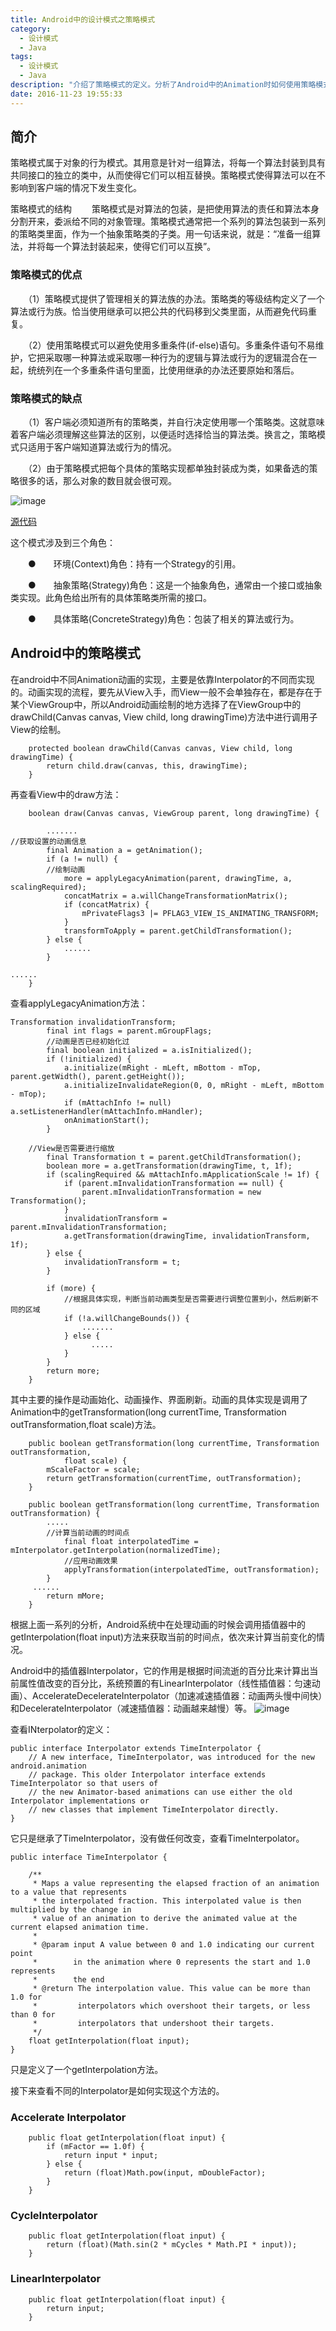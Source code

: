 ```yaml
---
title: Android中的设计模式之策略模式
category:
  - 设计模式
  - Java
tags:
  - 设计模式
  - Java
description: "介绍了策略模式的定义。分析了Android中的Animation时如何使用策略模式依靠Interpolator的不同而实现的。"
date: 2016-11-23 19:55:33
---
```

## 简介
策略模式属于对象的行为模式。其用意是针对一组算法，将每一个算法封装到具有共同接口的独立的类中，从而使得它们可以相互替换。策略模式使得算法可以在不影响到客户端的情况下发生变化。

策略模式的结构
　　策略模式是对算法的包装，是把使用算法的责任和算法本身分割开来，委派给不同的对象管理。策略模式通常把一个系列的算法包装到一系列的策略类里面，作为一个抽象策略类的子类。用一句话来说，就是：“准备一组算法，并将每一个算法封装起来，使得它们可以互换”。


### 策略模式的优点
　　（1）策略模式提供了管理相关的算法族的办法。策略类的等级结构定义了一个算法或行为族。恰当使用继承可以把公共的代码移到父类里面，从而避免代码重复。

　　（2）使用策略模式可以避免使用多重条件(if-else)语句。多重条件语句不易维护，它把采取哪一种算法或采取哪一种行为的逻辑与算法或行为的逻辑混合在一起，统统列在一个多重条件语句里面，比使用继承的办法还要原始和落后。

### 策略模式的缺点
　　（1）客户端必须知道所有的策略类，并自行决定使用哪一个策略类。这就意味着客户端必须理解这些算法的区别，以便适时选择恰当的算法类。换言之，策略模式只适用于客户端知道算法或行为的情况。

　　（2）由于策略模式把每个具体的策略实现都单独封装成为类，如果备选的策略很多的话，那么对象的数目就会很可观。

![image](/assets/img/strategy_pattern/strategy-pattern.png)

[源代码](http://www.cnblogs.com/java-my-life/archive/2012/05/10/2491891.html)

这个模式涉及到三个角色：

　　●　　环境(Context)角色：持有一个Strategy的引用。

　　●　　抽象策略(Strategy)角色：这是一个抽象角色，通常由一个接口或抽象类实现。此角色给出所有的具体策略类所需的接口。

　　●　　具体策略(ConcreteStrategy)角色：包装了相关的算法或行为。

## Android中的策略模式
在android中不同Animation动画的实现，主要是依靠Interpolator的不同而实现的。动画实现的流程，要先从View入手，而View一般不会单独存在，都是存在于某个ViewGroup中，所以Android动画绘制的地方选择了在ViewGroup中的drawChild(Canvas canvas, View child, long drawingTime)方法中进行调用子View的绘制。
```
    protected boolean drawChild(Canvas canvas, View child, long drawingTime) {
        return child.draw(canvas, this, drawingTime);
    }
```
再查看View中的draw方法：
```
    boolean draw(Canvas canvas, ViewGroup parent, long drawingTime) {
        
        .......
//获取设置的动画信息
        final Animation a = getAnimation();
        if (a != null) {
        //绘制动画
            more = applyLegacyAnimation(parent, drawingTime, a, scalingRequired);
            concatMatrix = a.willChangeTransformationMatrix();
            if (concatMatrix) {
                mPrivateFlags3 |= PFLAG3_VIEW_IS_ANIMATING_TRANSFORM;
            }
            transformToApply = parent.getChildTransformation();
        } else {
        	......
        }

......
    }
```

查看applyLegacyAnimation方法：
```
Transformation invalidationTransform;
        final int flags = parent.mGroupFlags;
        //动画是否已经初始化过
        final boolean initialized = a.isInitialized();
        if (!initialized) {
            a.initialize(mRight - mLeft, mBottom - mTop, parent.getWidth(), parent.getHeight());
            a.initializeInvalidateRegion(0, 0, mRight - mLeft, mBottom - mTop);
            if (mAttachInfo != null) a.setListenerHandler(mAttachInfo.mHandler);
            onAnimationStart();
        }

	//View是否需要进行缩放
        final Transformation t = parent.getChildTransformation();
        boolean more = a.getTransformation(drawingTime, t, 1f);
        if (scalingRequired && mAttachInfo.mApplicationScale != 1f) {
            if (parent.mInvalidationTransformation == null) {
                parent.mInvalidationTransformation = new Transformation();
            }
            invalidationTransform = parent.mInvalidationTransformation;
            a.getTransformation(drawingTime, invalidationTransform, 1f);
        } else {
            invalidationTransform = t;
        }

        if (more) {
        	//根据具体实现，判断当前动画类型是否需要进行调整位置到小，然后刷新不同的区域
            if (!a.willChangeBounds()) {
                .......
            } else {
            	  .....
            }
        }
        return more;
    }
```
其中主要的操作是动画始化、动画操作、界面刷新。动画的具体实现是调用了Animation中的getTransformation(long currentTime, Transformation outTransformation,float scale)方法。
```
    public boolean getTransformation(long currentTime, Transformation outTransformation,
            float scale) {
        mScaleFactor = scale;
        return getTransformation(currentTime, outTransformation);
    }
    
    public boolean getTransformation(long currentTime, Transformation outTransformation) {
        .....
		//计算当前动画的时间点
            final float interpolatedTime = mInterpolator.getInterpolation(normalizedTime);
            //应用动画效果
            applyTransformation(interpolatedTime, outTransformation);
        }
	 ......
        return mMore;
    }
```
根据上面一系列的分析，Android系统中在处理动画的时候会调用插值器中的getInterpolation(float input)方法来获取当前的时间点，依次来计算当前变化的情况。

Android中的插值器Interpolator，它的作用是根据时间流逝的百分比来计算出当前属性值改变的百分比，系统预置的有LinearInterpolator（线性插值器：匀速动画）、AccelerateDecelerateInterpolator（加速减速插值器：动画两头慢中间快）和DecelerateInterpolator（减速插值器：动画越来越慢）等。
![image](/assets/img/strategy_pattern/interpolator.png)

查看INterpolator的定义：
```
public interface Interpolator extends TimeInterpolator {
    // A new interface, TimeInterpolator, was introduced for the new android.animation
    // package. This older Interpolator interface extends TimeInterpolator so that users of
    // the new Animator-based animations can use either the old Interpolator implementations or
    // new classes that implement TimeInterpolator directly.
}
```
它只是继承了TimeInterpolator，没有做任何改变，查看TimeInterpolator。
```
public interface TimeInterpolator {

    /**
     * Maps a value representing the elapsed fraction of an animation to a value that represents
     * the interpolated fraction. This interpolated value is then multiplied by the change in
     * value of an animation to derive the animated value at the current elapsed animation time.
     *
     * @param input A value between 0 and 1.0 indicating our current point
     *        in the animation where 0 represents the start and 1.0 represents
     *        the end
     * @return The interpolation value. This value can be more than 1.0 for
     *         interpolators which overshoot their targets, or less than 0 for
     *         interpolators that undershoot their targets.
     */
    float getInterpolation(float input);
}
```
只是定义了一个getInterpolation方法。

接下来查看不同的Interpolator是如何实现这个方法的。

### Accelerate	Interpolator
```
    public float getInterpolation(float input) {
        if (mFactor == 1.0f) {
            return input * input;
        } else {
            return (float)Math.pow(input, mDoubleFactor);
        }
    }
```

### CycleInterpolator
```
    public float getInterpolation(float input) {
        return (float)(Math.sin(2 * mCycles * Math.PI * input));
    }
```

### LinearInterpolator
```
    public float getInterpolation(float input) {
        return input;
    }
```